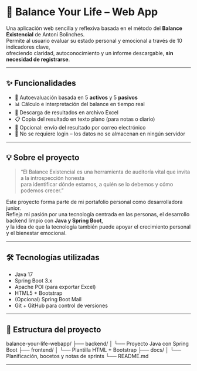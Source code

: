 # 🌿 Balance Your Life – Web App

Una aplicación web sencilla y reflexiva basada en el método del **Balance Existencial** de Antoni Bolinches.  
Permite al usuario evaluar su estado personal y emocional a través de 10 indicadores clave,  
ofreciendo claridad, autoconocimiento y un informe descargable, **sin necesidad de registrarse**.

---

## ✨ Funcionalidades

- 🧠 Autoevaluación basada en 5 **activos** y 5 **pasivos**
- 📊 Cálculo e interpretación del balance en tiempo real
- 📁 Descarga de resultados en archivo Excel
- 📋 Copia del resultado en texto plano (para notas o diario)
- 📩 Opcional: envío del resultado por correo electrónico
- 🔐 No se requiere login – los datos no se almacenan en ningún servidor

---

## 💡 Sobre el proyecto

> “El Balance Existencial es una herramienta de auditoría vital que invita a la introspección honesta  
> para identificar dónde estamos, a quién se lo debemos y cómo podemos crecer.”

Este proyecto forma parte de mi portafolio personal como desarrolladora junior.  
Refleja mi pasión por una tecnología centrada en las personas, el desarrollo backend limpio con **Java y Spring Boot**,  
y la idea de que la tecnología también puede apoyar el crecimiento personal y el bienestar emocional.

---

## 🛠️ Tecnologías utilizadas

- Java 17
- Spring Boot 3.x
- Apache POI (para exportar Excel)
- HTML5 + Bootstrap
- (Opcional) Spring Boot Mail
- Git + GitHub para control de versiones

---

## 📂 Estructura del proyecto

balance-your-life-webapp/
├── backend/
│ └── Proyecto Java con Spring Boot
├── frontend/
│ └── Plantilla HTML + Bootstrap
├── docs/
│ └── Planificación, bocetos y notas de sprints
└── README.md


---

